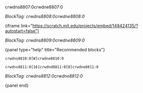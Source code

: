 crwdns8807:0crwdne8807:0

*BlockTag: crwdns8808:0crwdne8808:0*

{iframe link="https://scratch.mit.edu/projects/embed/148424135/?autostart=false"}

*BlockTag: crwdns8809:0crwdne8809:0*

{panel type="help" title="Recommended blocks"}

<pre><code class="scratch:split:random">crwdns8810:0[W]crwdne8810:0
</code></pre>

<pre><code class="scratch:split:random">crwdns8811:0[16]crwdnd8811:0[0]crwdne8811:0
</code></pre>

*BlockTag: crwdns8812:0crwdne8812:0*

{panel end}